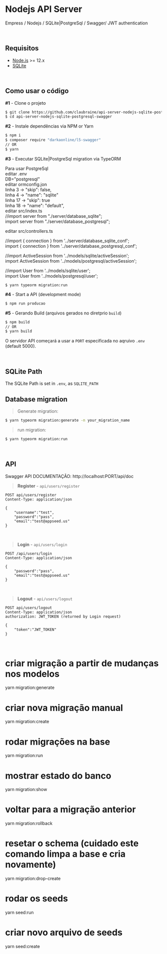 
# Nodejs API Server

Empress / Nodejs / SQLite|PostgreSql / Swagger/ JWT authentication

<br />

## Requisitos

- [Node.js](https://nodejs.org/) >= 12.x
- [SQLite](https://www.sqlite.org/index.html)

<br />

## Como usar o código

**#1** - Clone o projeto

```bash
$ git clone https://github.com/claubraine/api-server-nodejs-sqlite-postgresql-swagger.git
$ cd api-server-nodejs-sqlite-postgresql-swagger
```

**#2** - Instale dependências via NPM or Yarn

```bash
$ npm i
$ composer require "darkaonline/l5-swagger"
// OR
$ yarn
```

**#3** - Executar SQLite|PostgreSql migration via TypeORM

Para usar PostgreSql<br />
editar .env<br />
    DB="postgresql"<br />
editar ormconfig.jon<br />
    linha 3 -> "skip": false,<br />
    linha 4 -> "name": "sqlite"<br />
    linha 17 -> "skip": true<br />
    linha 18 -> "name": "default",<br />
editar src/index.ts<br />
    //import server from "./server/database_sqlite";<br />
    import server from "./server/database_postgresql";<br />   

editar src/controllers.ts<br />   

//import { connection } from '../server/database_sqlite_conf';<br />
import { connection } from '../server/database_postgresql_conf';<br />

//import ActiveSession from '../models/sqlite/activeSession';<br />
import ActiveSession from '../models/postgresql/activeSession';<br />

//import User from '../models/sqlite/user';<br />
import User from '../models/postgresql/user';<br />

```
$ yarn typeorm migration:run
```

**#4** - Start a API (development mode)

```bash
$ npm run producao

```

**#5** - Gerando Build (arquivos gerados no diretprio `build`)

```bash
$ npm build
// OR
$ yarn build
```

O servidor API começará a usar a `PORT` especificada no aqruivo `.env` (default 5000).

<br />

## SQLite Path

The SQLite Path is set in `.env`, as `SQLITE_PATH`

## Database migration

> Generate migration:

```bash
$ yarn typeorm migration:generate -n your_migration_name
```

> run migration: 

```bash
$ yarn typeorm migration:run
```

<br />

## API

Swagger
API DOCUMENTAÇÃO: http://localhost:PORT/api/doc


> **Register** - `api/users/register`

```
POST api/users/register
Content-Type: application/json

{
    "username":"test",
    "password":"pass", 
    "email":"test@appseed.us"
}
```

<br />

> **Login** - `api/users/login`

```
POST /api/users/login
Content-Type: application/json

{
    "password":"pass", 
    "email":"test@appseed.us"
}
```

<br />

> **Logout** - `api/users/logout`

```
POST api/users/logout
Content-Type: application/json
authorization: JWT_TOKEN (returned by Login request)

{
    "token":"JWT_TOKEN"
}
```

<br />


# criar migração a partir de mudanças nos modelos
yarn migration:generate

# criar nova migração manual
yarn migration:create

# rodar migrações na base
yarn migration:run

# mostrar estado do banco
yarn migration:show

# voltar para a migração anterior
yarn migration:rollback

# resetar o schema (cuidado este comando limpa a base e cria novamente)
yarn migration:drop-create

# rodar os seeds
yarn seed:run

# criar novo arquivo de seeds
yarn seed:create
